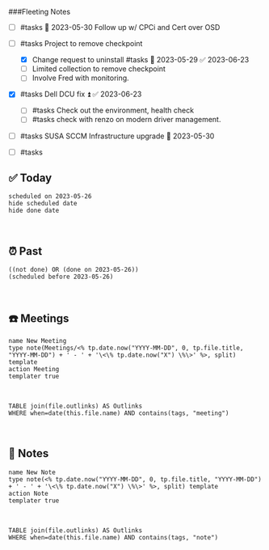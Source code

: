 ###Fleeting Notes



- [ ] #tasks 📅 2023-05-30 Follow up w/ CPCi and Cert over OSD
- [ ] #tasks Project to remove checkpoint
	- [x] Change request to uninstall #tasks 📅 2023-05-29 ✅ 2023-06-23
	- [ ] Limited collection to remove checkpoint 
	- [ ] Involve Fred with monitoring.
- [x] #tasks Dell DCU fix ⏫ ✅ 2023-06-23
	- [ ] #tasks Check out the environment, health check
	- [ ] #tasks check with renzo on modern driver management.
- [ ] #tasks SUSA SCCM Infrastructure upgrade 🛫 2023-05-30 


- [ ] #tasks 



## ✅ Today


```tasks
scheduled on 2023-05-26
hide scheduled date
hide done date
```


​
## ⏰ Past


```tasks
((not done) OR (done on 2023-05-26))
(scheduled before 2023-05-26)
```


​
## ☎️ Meetings


```button
name New Meeting
type note(Meetings/<% tp.date.now("YYYY-MM-DD", 0, tp.file.title, "YYYY-MM-DD") + ' - ' + '\<\% tp.date.now("X") \%\>' %>, split) template
action Meeting
templater true
```


​


```dataview
TABLE join(file.outlinks) AS Outlinks
WHERE when=date(this.file.name) AND contains(tags, "meeting")
```


​
## 📝 Notes


```button
name New Note
type note(<% tp.date.now("YYYY-MM-DD", 0, tp.file.title, "YYYY-MM-DD") + ' - ' + '\<\% tp.date.now("X") \%\>' %>, split) template
action Note
templater true
```


​


```dataview
TABLE join(file.outlinks) AS Outlinks
WHERE when=date(this.file.name) AND contains(tags, "note")
```